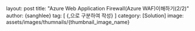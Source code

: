 layout: post
title:  "Azure Web Application Firewall(Azure WAF)이해하기(2/2)"
author: {sanghlee}
tag: [ {,으로 구분하여 작성} ]
category: [Solution]
image: assets/images/thumnails/{thumbnail_image_name}
